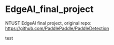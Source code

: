 # EdgeAI_final_project
NTUST EdgeAI final project, original repo: https://github.com/PaddlePaddle/PaddleDetection

test
